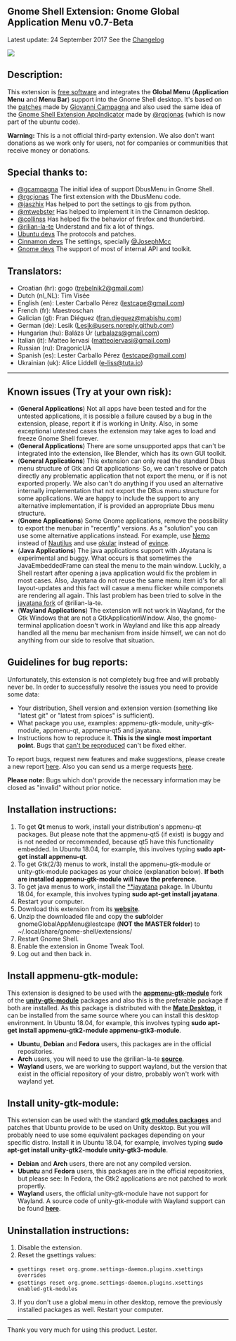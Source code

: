 Gnome Shell Extension: Gnome Global Application Menu v0.7-Beta
--------------

Latest update: 24 September 2017 See the [Changelog](CHANGELOG)

![](gnomeGlobalAppMenu%40lestcape/Capture.png)

Description:
--------------

This extension is [free software](LICENSE) and integrates the **Global Menu** (**Application Menu** and **Menu Bar**) support into the Gnome Shell desktop.
It's based on the [patches](https://bugzilla.gnome.org/show_bug.cgi?id=652122) made by [Giovanni Campagna](https://gitlab.gnome.org/gcampagna)
and also used the same idea of the [Gnome Shell Extension AppIndicator](https://github.com/ubuntu/gnome-shell-extension-appindicator)
made by [@rgcjonas](https://github.com/rgcjonas) (which is now part of the ubuntu code).

**Warning:** This is a not official third-party extension. We also don't want donations as we work only for users, not for companies or communities that receive money or donations.<br />

Special thanks to:
--------------

- [@gcampagna](https://gitlab.gnome.org/gcampagna)          The initial idea of support DbusMenu in Gnome Shell.
- [@rgcjonas](https://github.com/rgcjonas)                  The first extension with the DbusMenu code.
- [@jaszhix](https://github.com/jaszhix)                    Has helped to port the settings to gjs from python.
- [@mtwebster](https://github.com/mtwebster)                Has helped to implement it in the Cinnamon desktop.
- [@collinss](https://github.com/collinss)                  Has helped fix the behavior of firefox and thunderbird.
- [@rilian-la-te](https://gitlab.com/rilian-la-te)          Understand and fix a lot of things.
- [Ubuntu devs](https://github.com/ubuntu/)                 The protocols and patches.
- [Cinnamon devs](https://github.com/linuxmint/cinnamon)    The settings, specially [@JosephMcc](https://github.com/JosephMcc/)
- [Gnome devs](https://gitlab.gnome.org/GNOME/gnome-shell)        The support of most of internal API and toolkit.

Translators:
--------------
- Croatian (hr):	gogo (trebelnik2@gmail.com)
- Dutch (nl_NL):  Tim Visée
- English (en):		Lester Carballo Pérez (lestcape@gmail.com)
- French (fr):		Maestroschan
- Galician (gl):  Fran Diéguez (fran.dieguez@mabishu.com)
- German (de):		Lesik (Lesik@users.noreply.github.com)
- Hungarian (hu): Balázs Úr (urbalazs@gmail.com)
- Italian (it):   Matteo Iervasi (matteoiervasi@gmail.com)
- Russian (ru):   DragonicUA
- Spanish (es):		Lester Carballo Pérez (lestcape@gmail.com)
- Ukrainian (uk): Alice Liddell (e-liss@tuta.io)

--------------

Known issues (Try at your own risk):
--------------
* (**General Applications**) Not all apps have been tested and for the untested applications, it is possible a failure caused by a bug in the extension,
please, report it if is working in Unity. Also, in some exceptional untested cases the extension may take ages to load and freeze Gnome Shell forever.
* (**General Applications**) There are some unsupported apps that can't be integrated into the extension, like Blender, which has its own GUI toolkit.
* (**General Applications**) This extension can only read the standard Dbus menu structure of Gtk and Qt applications· So, we can't resolve or patch directly
any problematic application that not export the menu, or if is not exported properly. We also can't do anything if you used an alternative internally
implementation that not export the DBus menu structure for some applications. We are happy to include the support to any alternative implementation,
if is provided an appropriate Dbus menu structure.
* (**Gnome Applications**) Some Gnome applications, remove the possibility to export the menubar in "recently" versions. As a "solution" you can use
some alternative applications instead. For example, use [Nemo](https://github.com/linuxmint/nemo) instead of [Nautilus](https://gitlab.gnome.org/GNOME/nautilus)
and use [okular](https://okular.kde.org) instead of [evince](https://gitlab.gnome.org/GNOME/evince).
* (**Java Applications**) The java applications support with JAyatana is experimental and buggy. 
What occurs is that sometimes the JavaEmbeddedFrame can steal the menu to the main window. Luckily, a Shell restart after opening a java application would fix the problem in most cases.
Also, Jayatana do not reuse the same menu item id's for all layout-updates and this fact will casue a menu flicker while componets are rendering all again.
This last problem has been tried to solve in the [jayatana fork](https://gitlab.com/vala-panel-project/vala-panel-appmenu/tree/master/subprojects/jayatana) of @rilian-la-te.
* (**Wayland Applications**) The extension will not work in Wayland, for the Gtk Windows that are not a GtkApplicationWindow. Also, the gnome-terminal application doesn't work in Wayland and
like this app already handled all the menu bar mechanism from inside himself, we can not do anything from our side to resolve that situation.

Guidelines for bug reports:
--------------
Unfortunately, this extension is not completely bug free and will probably never be.
In order to successfully resolve the issues you need to provide some data:

* Your distribution, Shell version and extension version (something like "latest git" or "latest from spices" is sufficient).
* What package you use, examples: appmenu-gtk-module, unity-gtk-module, appmenu-qt, appmenu-qt5 and jayatana.
* Instructions how to reproduce it. **This is the single most important point**. Bugs that [can't be reproduced](http://xkcd.com/583/) can't be fixed either.

To report bugs, request new features and make suggestions, please create a new report [here](https://gitlab.com/lestcape/Gnome-Global-AppMenu/issues).
Also you can send us a merge requests [here](https://gitlab.com/lestcape/Gnome-Global-AppMenu/merge_requests).

**Please note:** Bugs which don't provide the necessary information may be closed as "invalid" without prior notice.

Installation instructions:
--------------
1. To get **Qt** menus to work, install your distribution's appmenu-qt packages. But please note that the appmenu-qt5 (if exist) is buggy and is not needed or recommended,
because qt5 have this functionality embedded. In Ubuntu 18.04, for example, this involves typing **sudo apt-get install appmenu-qt**.
2. To get Gtk(2/3) menus to work, install the appmenu-gtk-module or unity-gtk-module packages as your choice (explanation below). **If both are installed appmenu-gtk-module will have the preference**.
3. To get java  menus to work, install the [**jayatana](https://code.google.com/archive/p/java-swing-ayatana/) pakage. In Ubuntu 18.04, for example, this involves typing **sudo apt-get install jayatana**.
4. Restart your computer.
5. Download this extension from its [**website**](https://gitlab.com/lestcape/Gnome-Global-AppMenu/-/archive/master/Gnome-Global-AppMenu-master.zip).
6. Unzip the downloaded file and copy the **sub**folder gnomeGlobalAppMenu@lestcape (**NOT the MASTER folder**) to ~/.local/share/gnome-shell/extensions/
7. Restart Gnome Shell.
8. Enable the extension in Gnome Tweak Tool.
9. Log out and then back in.

Install appmenu-gtk-module:
--------------
This extension is designed to be used with the  [**appmenu-gtk-module**](https://gitlab.com/vala-panel-project/vala-panel-appmenu/tree/master/subprojects/appmenu-gtk-module)
fork of the [**unity-gtk-module**](https://launchpad.net/unity-gtk-module) packages and also this is the preferable package if both are installed. As this package is distributed
with the [**Mate Desktop**](https://mate-desktop.org), it can be installed from the same source where you can install this desktop environment. In Ubuntu 18.04, for example,
this involves typing **sudo apt-get install appmenu-gtk2-module appmenu-gtk3-module**.

* **Ubuntu**, **Debian** and **Fedora** users, this packages are in the official repositories.
* **Arch** users, you will need to use the @rilian-la-te [**source**](https://aur.archlinux.org/packages/?SeB=m&K=rilian).
* **Wayland** users, we are working to support wayland, but the version that exist in the official repository of your distro, probably won't work with wayland yet.

Install unity-gtk-module:
--------------
This extension can be used with the standard [**gtk modules packages**](https://launchpad.net/unity-gtk-module) and patches that Ubuntu provide to be used on Unity desktop.
But you will probably need to use some equivalent packages depending on your specific distro. Install it in Ubuntu 18.04, for example, involves typing
**sudo apt-get install unity-gtk2-module unity-gtk3-module**.

* **Debian** and **Arch** users, there are not any compiled version.
* **Ubuntu** and **Fedora** users, this packages are in the official repositories, but please see: In Fedora, the Gtk2 applications are not patched to work propertly.
* **Wayland** users, the official unity-gtk-module have not support for Wayland. A source code of unity-gtk-module with Wayland support can be found [**here**](https://gitlab.com/lestcape/unity-gtk-module).

Uninstallation instructions:
--------------
1. Disable the extension.
2. Reset the gsettings values:
  * ```gsettings reset org.gnome.settings-daemon.plugins.xsettings overrides```
  * ```gsettings reset org.gnome.settings-daemon.plugins.xsettings enabled-gtk-modules```
3. If you don't use a global menu in other desktop, remove the previously installed packages as well.
Restart your computer.

--------------

Thank you very much for using this product.
Lester.
